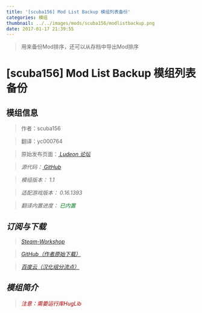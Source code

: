 ```yaml
---
title: '[scuba156] Mod List Backup 模组列表备份'
categories: 模组
thumbnail: ../../images/mods/scuba156/modlistbackup.png
date: 2017-01-17 21:39:55
---
```


> 用来备份Mod排序，还可以从存档中导出Mod排序

<!--more-->

# [scuba156] Mod List Backup 模组列表备份

## 模组信息

> 作者：scuba156

> 翻译：yc000764

> 原始发布页面：<a href="https://ludeon.com/forums/index.php?topic=29420.0"><i class="fa fa-link" aria-hidden="true" /> Ludeon 论坛</a>

> 源代码：<a href="https://github.com/scuba156/ModListBackup" ><i class="fa fa-github" aria-hidden="true" /> GitHub</a>

> 模组版本：<i class="fa fa-puzzle-piece" aria-hidden="true"> 1.1</i>

> 适配游戏版本：<i class="fa fa-tag" aria-hidden="true"> 0.16.1393</i>

> 翻译内置进度：<i class="fa fa-check-circle" aria-hidden="true" title="翻译已内置于原作者的模组，可直接从Steam创意工坊订阅" style="color:#097c25"> 已内置</i>

## 订阅与下载

> <a href="http://steamcommunity.com/sharedfiles/filedetails/?id=840043916"><i class="fa fa-steam-square" aria-hidden="true" /> Steam-Workshop</a>

> <a href="https://github.com/scuba156/ModListBackup/releases" ><i class="fa fa-github" aria-hidden="true" /> GitHub（作者原始下载）</a>

> <a href="http://pan.baidu.com/s/1kVCykIF"><i class="fa fa-paw" aria-hidden="true" /> 百度云（汉化组分流点）</a>

## 模组简介

> <i class="fa fa-exclamation-triangle" aria-hidden="true" style="color:#a40000"> 注意：需要运行库HugLib</i>
